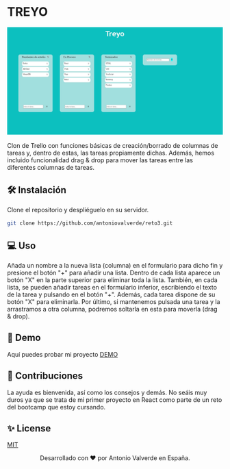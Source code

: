 # TREYO

<p align="center">
  <img src="src/img/preview.jpg" width="600" alt="preview">
</p>

Clon de Trello con funciones básicas de creación/borrado de columnas de tareas y, dentro de estas, las tareas propiamente dichas.
Además, hemos incluido funcionalidad drag & drop para mover las tareas entre las diferentes columnas de tareas.

## 🛠️ Instalación

Clone el repositorio y despliéguelo en su servidor.

```bash
git clone https://github.com/antoniovalverde/reto3.git
```

## 💻 Uso

Añada un nombre a la nueva lista (columna) en el formulario para dicho fin y presione el botón "+" para añadir una lista.
Dentro de cada lista aparece un botón "X" en la parte superior para eliminar toda la lista.
También, en cada lista, se pueden añadir tareas en el formulario inferior, escribiendo el texto de la tarea y pulsando en el
botón "+". Además, cada tarea dispone de su botón "X" para eliminarla.
Por último, si mantenemos pulsada una tarea y la arrastramos a otra columna, podremos soltarla en esta para moverla (drag & drop).


## 🚀 Demo 

Aquí puedes probar mi proyecto [DEMO](https://antoniovalverde.github.io/reto3/)


## 🍰 Contribuciones
La ayuda es bienvenida, así como los consejos y demás. No seáis muy duros ya que se trata de mi primer proyecto en React como parte de un reto del bootcamp que estoy cursando.



## ✨ License
[MIT](https://choosealicense.com/licenses/mit/)



<p align="center">
Desarrollado con ❤️ por Antonio Valverde en España. 
</p>

